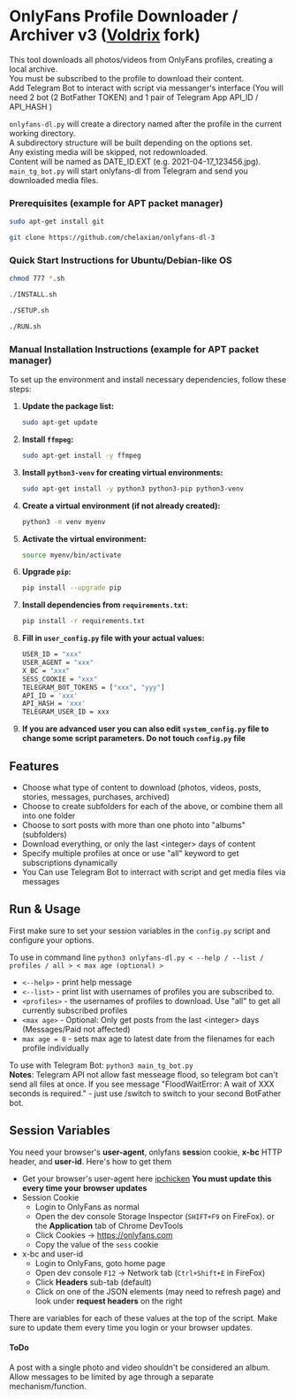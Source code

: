 # OnlyFans Profile Downloader / Archiver v3 ([Voldrix](https://github.com/Voldrix/onlyfans-dl-2) fork)
This tool downloads all photos/videos from OnlyFans profiles, creating a local archive.\
You must be subscribed to the profile to download their content.\
Add Telegram Bot to interact with script via messanger's interface (You will need 2 bot (2 BotFather TOKEN) and 1 pair of Telegram App API_ID / API_HASH )

`onlyfans-dl.py` will create a directory named after the profile in the current working directory.\
A subdirectory structure will be built depending on the options set.\
Any existing media will be skipped, not redownloaded.\
Content will be named as DATE_ID.EXT (e.g. 2021-04-17_123456.jpg).\
`main_tg_bot.py` will start onlyfans-dl from Telegram and send you downloaded media files.

### Prerequisites (example for APT packet manager)
   ```bash
   sudo apt-get install git
   ```
   ```bash
   git clone https://github.com/chelaxian/onlyfans-dl-3
   ```
### Quick Start Instructions for Ubuntu/Debian-like OS

   ```bash
   chmod 777 *.sh
   ```
    
   ```bash
   ./INSTALL.sh
   ```

   ```bash
   ./SETUP.sh
   ```
    
   ```bash
   ./RUN.sh
   ```
    
### Manual Installation Instructions (example for APT packet manager)

To set up the environment and install necessary dependencies, follow these steps:

1. **Update the package list:**

    ```bash
    sudo apt-get update
    ```

2. **Install `ffmpeg`:**

    ```bash
    sudo apt-get install -y ffmpeg
    ```

3. **Install `python3-venv` for creating virtual environments:**

    ```bash
    sudo apt-get install -y python3 python3-pip python3-venv
    ```

4. **Create a virtual environment (if not already created):**

    ```bash
    python3 -m venv myenv
    ```

5. **Activate the virtual environment:**

    ```bash
    source myenv/bin/activate
    ```

6. **Upgrade `pip`:**

    ```bash
    pip install --upgrade pip
    ```

7. **Install dependencies from `requirements.txt`:**

    ```bash
    pip install -r requirements.txt
    ```
8. **Fill in `user_config.py` file with your actual values:**
    ```bash
    USER_ID = "xxx"
    USER_AGENT = "xxx"
    X_BC = "xxx"
    SESS_COOKIE = "xxx"
    TELEGRAM_BOT_TOKENS = ["xxx", "yyy"]
    API_ID = 'xxx'
    API_HASH = 'xxx'
    TELEGRAM_USER_ID = xxx
    ```

 9. **If you are advanced user you can also edit `system_config.py` file to change some script parameters. Do not touch `config.py` file**

## Features
* Choose what type of content to download (photos, videos, posts, stories, messages, purchases, archived)
* Choose to create subfolders for each of the above, or combine them all into one folder
* Choose to sort posts with more than one photo into "albums" (subfolders)
* Download everything, or only the last &lt;integer&gt; days of content
* Specify multiple profiles at once or use "all" keyword to get subscriptions dynamically
* You Can use Telegram Bot to interract with script and get media files via messages

## Run & Usage
First make sure to set your session variables in the `config.py` script and configure your options.

To use in command line
`python3 onlyfans-dl.py < --help / --list / profiles / all > < max age (optional) >`
* `<--help>` - print help message
* `<--list>` - print list with usernames of profiles you are subscribed to. 
* `<profiles>` - the usernames of profiles to download. Use "all" to get all currently subscribed profiles
* `<max age>` - Optional: Only get posts from the last &lt;integer&gt; days (Messages/Paid not affected)
* `max age = 0` - sets max age to latest date from the filenames for each profile individually

To use with Telegram Bot:
`python3 main_tg_bot.py` \
**Notes**: Telegram API not allow fast messeage flood, so telegram bot can't send all files at once. If you see message "FloodWaitError: A wait of XXX seconds is required." - just use /switch to switch to your second BotFather bot.

## Session Variables
You need your browser's __user-agent__, onlyfans **sess**ion cookie, __x-bc__ HTTP header, and **user-id**. Here's how to get them

- Get your browser's user-agent here [ipchicken](https://ipchicken.com/) __You must update this every time your browser updates__
- Session Cookie
  - Login to OnlyFans as normal
  - Open the dev console Storage Inspector (`SHIFT+F9` on FireFox). or the __Application__ tab of Chrome DevTools
  - Click Cookies -> https://onlyfans.com
  - Copy the value of the `sess` cookie
- x-bc and user-id
  - Login to OnlyFans, goto home page
  - Open dev console `F12` -> Network tab (`Ctrl+Shift+E` in FireFox)
  - Click __Headers__ sub-tab (default)
  - Click on one of the JSON elements (may need to refresh page) and look under __request headers__ on the right

There are variables for each of these values at the top of the script. Make sure to update them every time you login or your browser updates.

#### ToDo
A post with a single photo and video shouldn't be considered an album.\
Allow messages to be limited by age through a separate mechanism/function.


